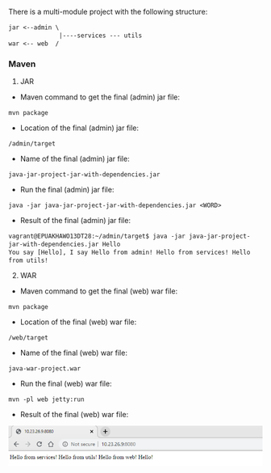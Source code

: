 There is a multi-module project with the following structure: 
```
jar <--admin \ 
              |----services --- utils 
war <-- web  / 
```

### Maven
1) JAR
- Maven command to get the final (admin) jar file:
```
mvn package
```
- Location of the final (admin) jar file:
```
/admin/target
```
- Name of the final (admin) jar file:
```
java-jar-project-jar-with-dependencies.jar
```
- Run the final (admin) jar file:
```
java -jar java-jar-project-jar-with-dependencies.jar <WORD>
```
- Result of the final (admin) jar file:
```
vagrant@EPUAKHAWO13DT28:~/admin/target$ java -jar java-jar-project-jar-with-dependencies.jar Hello
You say [Hello], I say Hello from admin! Hello from services! Hello from utils!
```
2) WAR
- Maven command to get the final (web) war file:
```
mvn package
```
- Location of the final (web) war file:
```
/web/target
```
- Name of the final (web) war file:
```
java-war-project.war
```
- Run the final (web) war file:
```
mvn -pl web jetty:run
```
- Result of the final (web) war file:

![web](images/web.png)
